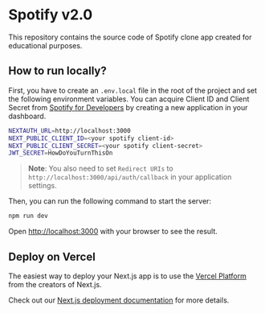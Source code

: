 # Spotify v2.0

This repository contains the source code of Spotify clone app created for educational purposes.

## How to run locally?

First, you have to create an `.env.local` file in the root of the project and set the following environment variables. You can acquire Client ID and Client Secret from [Spotify for Developers](https://developer.spotify.com/dashboard/) by creating a new application in your dashboard.

```bash
NEXTAUTH_URL=http://localhost:3000
NEXT_PUBLIC_CLIENT_ID=<your spotify client-id>
NEXT_PUBLIC_CLIENT_SECRET=<your spotify client-secret>
JWT_SECRET=HowDoYouTurnThisOn
```
> **Note**: You also need to set `Redirect URIs` to `http://localhost:3000/api/auth/callback` in your application settings.


Then, you can run the following command to start the server:

```bash
npm run dev
```

Open [http://localhost:3000](http://localhost:3000) with your browser to see the result.

## Deploy on Vercel

The easiest way to deploy your Next.js app is to use the [Vercel Platform](https://vercel.com/new?utm_medium=default-template&filter=next.js&utm_source=create-next-app&utm_campaign=create-next-app-readme) from the creators of Next.js.

Check out our [Next.js deployment documentation](https://nextjs.org/docs/deployment) for more details.
